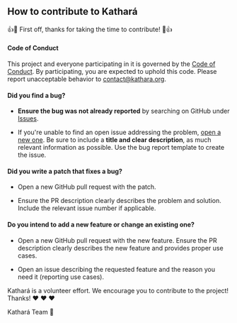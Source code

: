 ## How to contribute to Kathará

:+1::tada: First off, thanks for taking the time to contribute! :tada::+1:

#### Code of Conduct

This project and everyone participating in it is governed by the [Code of Conduct](CODE_OF_CONDUCT.md). 
By participating, you are expected to uphold this code. Please report unacceptable behavior to [contact@kathara.org](mailto:contact@kathara.org).

#### **Did you find a bug?**

* **Ensure the bug was not already reported** by searching on GitHub under [Issues](https://github.com/KatharaFramework/Kathara/issues).

* If you're unable to find an open issue addressing the problem, [open a new one](https://github.com/KatharaFramework/Kathara/issues/new). 
Be sure to include a **title and clear description**, as much relevant information as possible. Use the bug report template to create the issue.

#### **Did you write a patch that fixes a bug?**

* Open a new GitHub pull request with the patch.

* Ensure the PR description clearly describes the problem and solution. Include the relevant issue number if applicable.

#### **Do you intend to add a new feature or change an existing one?**

* Open a new GitHub pull request with the new feature. Ensure the PR description clearly describes the new feature and provides proper use cases.

* Open an issue describing the requested feature and the reason you need it (reporting use cases).

Kathará is a volunteer effort. We encourage you to contribute to the project! Thanks! :heart: :heart: :heart:

Kathará Team :rocket:
